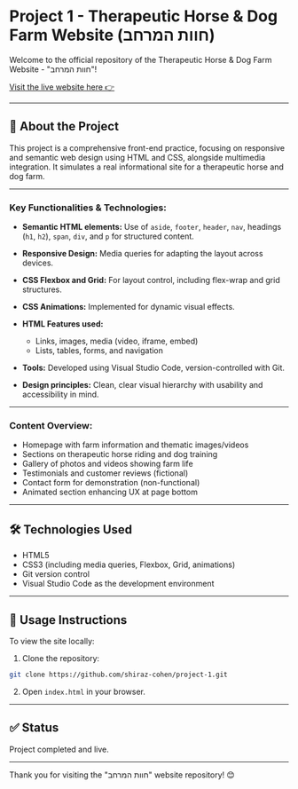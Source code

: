 # Project 1 - Therapeutic Horse & Dog Farm Website (חוות המרחב)

Welcome to the official repository of the Therapeutic Horse & Dog Farm Website - "חוות המרחב"!

[Visit the live website here 👉](https://shiraz-cohen.github.io/project-1/)

---

## 📄 About the Project

This project is a comprehensive front-end practice, focusing on responsive and semantic web design using HTML and CSS, alongside multimedia integration. It simulates a real informational site for a therapeutic horse and dog farm.

---

### Key Functionalities & Technologies:

* **Semantic HTML elements:** Use of `aside`, `footer`, `header`, `nav`, headings (`h1`, `h2`), `span`, `div`, and `p` for structured content.
* **Responsive Design:** Media queries for adapting the layout across devices.
* **CSS Flexbox and Grid:** For layout control, including flex-wrap and grid structures.
* **CSS Animations:** Implemented for dynamic visual effects.
* **HTML Features used:**

  * Links, images, media (video, iframe, embed)
  * Lists, tables, forms, and navigation
* **Tools:** Developed using Visual Studio Code, version-controlled with Git.
* **Design principles:** Clean, clear visual hierarchy with usability and accessibility in mind.

---

### Content Overview:

* Homepage with farm information and thematic images/videos
* Sections on therapeutic horse riding and dog training
* Gallery of photos and videos showing farm life
* Testimonials and customer reviews (fictional)
* Contact form for demonstration (non-functional)
* Animated section enhancing UX at page bottom

---

## 🛠️ Technologies Used

* HTML5
* CSS3 (including media queries, Flexbox, Grid, animations)
* Git version control
* Visual Studio Code as the development environment

---

## 📌 Usage Instructions

To view the site locally:

1. Clone the repository:

```bash
git clone https://github.com/shiraz-cohen/project-1.git
```

2. Open `index.html` in your browser.

---

## ✅ Status

Project completed and live.

---

Thank you for visiting the "חוות המרחב" website repository! 😊
